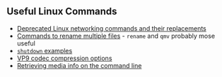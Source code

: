 ## Useful Linux Commands

- [Deprecated Linux networking commands and their replacements](https://dougvitale.wordpress.com/2011/12/21/deprecated-linux-networking-commands-and-their-replacements/)
- [Commands to rename multiple files](https://ostechnix.com/how-to-rename-multiple-files-at-once-in-linux/) - `rename` and `qmv` probably mose useful
- [`shutdown` examples](https://linuxhandbook.com/linux-shutdown-command/)
- [VP9 codec compression options](https://developers.google.com/media/vp9/bitrate-modes/)
- [Retrieving media info on the command line](https://superuser.com/questions/595177/how-to-retrieve-video-file-information-from-command-line-under-linux)
